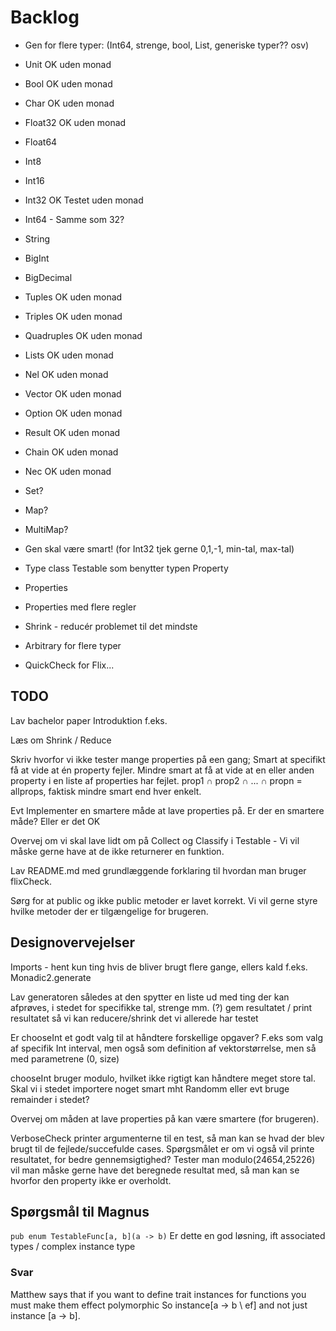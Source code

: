 # Backlog

* Gen for flere typer: (Int64, strenge, bool, List, generiske typer?? osv)
* Unit OK uden monad
* Bool OK uden monad
* Char OK uden monad
* Float32	OK uden monad
* Float64	
* Int8
* Int16
* Int32 OK Testet uden monad
* Int64 - Samme som 32?
* String 
* BigInt
* BigDecimal
* Tuples OK uden monad
* Triples OK uden monad
* Quadruples OK uden monad
* Lists OK uden monad
* Nel OK uden monad
* Vector OK uden monad
* Option OK uden monad
* Result OK uden monad
* Chain OK uden monad
* Nec OK uden monad
* Set?
* Map?
* MultiMap?

* Gen skal være smart! (for Int32 tjek gerne 0,1,-1, min-tal, max-tal)

* Type class Testable som benytter typen Property
* Properties
* Properties med flere regler 

* Shrink - reducér problemet til det mindste

* Arbitrary for flere typer

* QuickCheck for Flix...

## TODO

Lav bachelor paper
Introduktion f.eks.

Læs om Shrink / Reduce

Skriv hvorfor vi ikke tester mange properties på een gang; Smart at specifikt få at vide at én property fejler. Mindre smart at få at vide at en eller anden property i en liste af properties har fejlet. prop1 $\cap$ prop2 $\cap$ ... $\cap$ propn = allprops, faktisk mindre smart end hver enkelt. 

Evt Implementer en smartere måde at lave properties på. Er der en smartere måde? Eller er det OK

Overvej om vi skal lave lidt om på Collect og Classify i Testable - Vi vil måske gerne have at de ikke returnerer en funktion.

Lav README.md med grundlæggende forklaring til hvordan man bruger flixCheck.

Sørg for at public og ikke public metoder er lavet korrekt. Vi vil gerne styre hvilke metoder der er tilgængelige for brugeren.

## Designovervejelser

Imports - hent kun ting hvis de bliver brugt flere gange, ellers kald f.eks. Monadic2.generate


Lav generatoren således at den spytter en liste ud med ting der kan afprøves, i stedet for specifikke tal, strenge mm. (?)
gem resultatet / print resultatet så vi kan reducere/shrink det vi allerede har testet

Er chooseInt et godt valg til at håndtere forskellige opgaver? F.eks som valg af specifik Int interval, men også som definition af vektorstørrelse, men så med parametrene (0, size)

chooseInt bruger modulo, hvilket ikke rigtigt kan håndtere meget store tal. Skal vi i stedet importere noget smart mht Randomm eller evt bruge remainder i stedet?

Overvej om måden at lave properties på kan være smartere (for brugeren).

VerboseCheck printer argumenterne til en test, så man kan se hvad der blev brugt til de fejlede/succefulde cases. Spørgsmålet er om vi også vil printe resultatet, for bedre gennemsigtighed? Tester man modulo(24654,25226) vil man måske gerne have det beregnede resultat med, så man kan se hvorfor den property ikke er overholdt.

## Spørgsmål til Magnus

`pub enum TestableFunc[a, b](a -> b)` Er dette en god løsning, ift associated types / complex instance type

### Svar

Matthew says that if you want to define trait instances for functions you must make them effect polymorphic
So instance[a -> b \ ef]
and not just instance [a -> b].